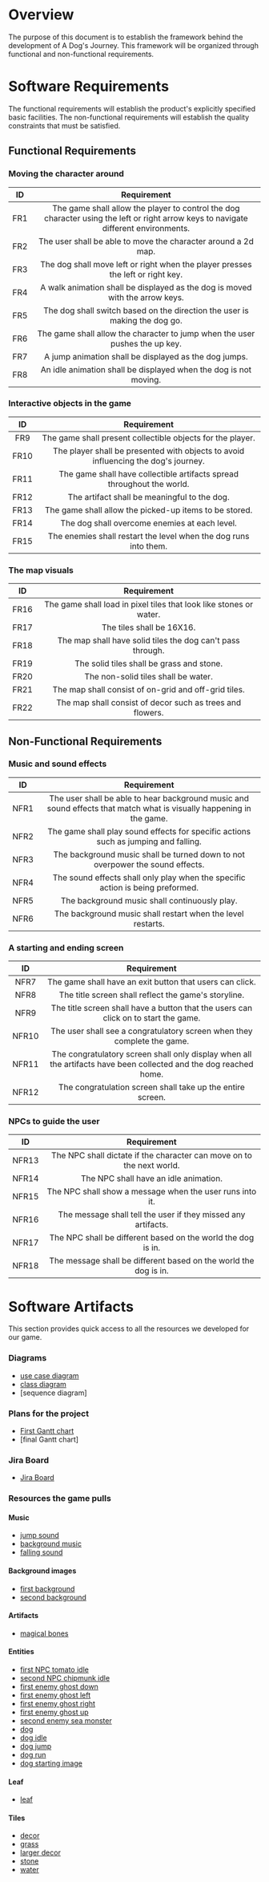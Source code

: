 # Overview

The purpose of this document is to establish the framework behind the development of A Dog's Journey. This framework 
will be organized through functional and non-functional requirements.

# Software Requirements

The functional requirements will establish the product's explicitly specified basic facilities. The non-functional 
requirements will establish the quality constraints that must be satisfied.

## Functional Requirements

### Moving the character around 

| ID  |                                                             Requirement                                                             | 
|:---:|:-----------------------------------------------------------------------------------------------------------------------------------:| 
| FR1 | The game shall allow the player to control the dog character using the left or right arrow keys to navigate different environments. | 
| FR2 |                                    The user shall be able to move the character around a 2d map.                                    | 
| FR3 |                           The dog shall move left or right when the player presses the left or right key.                           | 
| FR4 |                            A walk animation shall be displayed as the dog is moved with the arrow keys.                             |
| FR5 |                            The dog shall switch based on the direction the user is making the dog go.                               |
| FR6 |                             The game shall allow the character to jump when the user pushes the up key.                             |
| FR7 |                                        A jump animation shall be displayed as the dog jumps.                                        |
| FR8 |                                   An idle animation shall be displayed when the dog is not moving.                                  |


### Interactive objects in the game

|  ID  |                                     Requirement                                     | 
|:----:|:-----------------------------------------------------------------------------------:|
| FR9  |             The game shall present collectible objects for the player.              | 
| FR10 | The player shall be presented with objects to avoid influencing the dog's journey.  | 
| FR11 |       The game shall have collectible artifacts spread throughout the world.        | 
| FR12 |                    The artifact shall be meaningful to the dog.                     | 
| FR13 |               The game shall allow the picked-up items to be stored.                |
| FR14 |                    The dog shall overcome enemies at each level.                    |
| FR15 |        The enemies shall restart the level when the dog runs into them.             |

### The map visuals

|  ID  |                            Requirement                             | 
|:----:|:------------------------------------------------------------------:|
| FR16 | The game shall load in pixel tiles that look like stones or water. | 
| FR17 |                     The tiles shall be 16X16.                      | 
| FR18 |  The map shall have solid tiles the dog can't pass through.        | 
| FR19 |             The solid tiles shall be grass and stone.              | 
| FR20 |                The non-solid tiles shall be water.                 | 
| FR21 |        The map shall consist of on-grid and off-grid tiles.        | 
| FR22 |     The map shall consist of decor such as trees and flowers.      | 


## Non-Functional Requirements

### Music and sound effects 

|  ID  |                                                     Requirement                                                      | 
|:----:|:--------------------------------------------------------------------------------------------------------------------:| 
| NFR1 | The user shall be able to hear background music and sound effects that match what is visually happening in the game. | 
| NFR2 |                 The game shall play sound effects for specific actions such as jumping and falling.                  |
| NFR3 |                  The background music shall be turned down to not overpower the sound effects.                       |
| NFR4 |                    The sound effects shall only play when the specific action is being preformed.                    |
| NFR5 |                                    The background music shall continuously play.                                     |
| NFR6 |                             The background music shall restart when the level restarts.                              |

### A starting and ending screen

|  ID   |                                                    Requirement                                                    | 
|:-----:|:-----------------------------------------------------------------------------------------------------------------:| 
| NFR7  |                     The game shall have an exit button that users can click.                                      | 
| NFR8  |                               The title screen shall reflect the game's storyline.                                |
| NFR9  |                The title screen shall have a button that the users can click on to start the game.                |
| NFR10 |                      The user shall see a congratulatory screen when they complete the game.                      | 
| NFR11 | The congratulatory screen shall only display when all the artifacts have been collected and the dog reached home. |
| NFR12 |                            The congratulation screen shall take up the entire screen.                             |

### NPCs to guide the user

|  ID   |                              Requirement                              | 
|:-----:|:---------------------------------------------------------------------:| 
| NFR13 | The NPC shall dictate if the character can move on to the next world. | 
| NFR14 |                 The NPC shall have an idle animation.                 |
| NFR15 |       The NPC shall show a message when the user runs into it.        |
| NFR16 | The message shall tell the user if they missed any artifacts.         | 
| NFR17 |     The NPC shall be different based on the world the dog is in.      |
| NFR18 |   The message shall be different based on the world the dog is in.    |

# Software Artifacts

This section provides quick access to all the resources we developed for our game. 

### Diagrams
* [use case diagram](../artifacts/diagrams/use_case_diagram/UseCaseDiagram.pdf)
* [class diagram](../artifacts/diagrams/Class_Diagram.pdf)
* [sequence diagram]
### Plans for the project
* [First Gantt chart](../docs/homework4/groupwork/Gantt_chart.pdf)
* [final Gantt chart]
### Jira Board
* [Jira Board](https://lokds.atlassian.net/jira/software/projects/SCRUM/boards/1)

### Resources the game pulls
#### Music
* [jump sound](../artifacts/jump-sound.mp3)
* [background music](../artifacts/backgroundmusic.mp3)
* [falling sound](../artifacts/artifacts_falling.mp3)
#### Background images
* [first background](../artifacts/images/background.jpg)
* [second background](../artifacts/images/forest-background.png)
#### Artifacts
* [magical bones](../artifacts/images/artifacts)
#### Entities
* [first NPC tomato idle](../artifacts/images/entities/NPC/tomato)
* [second NPC chipmunk idle](../artifacts/images/entities/NPC/Chipmunk)
* [first enemy ghost down](../artifacts/images/entities/ghost/down)
* [first enemy ghost left](../artifacts/images/entities/ghost/left)
* [first enemy ghost right](./artifacts/images/entities/ghost/right)
* [first enemy ghost up](../artifacts/images/entities/ghost/up)
* [second enemy sea monster](../artifacts/images/entities/seaMonster/0.png)
* [dog](../artifacts/images/entities/player/player.png)
* [dog idle](../artifacts/images/entities/player/idle)
* [dog jump](../artifacts/images/entities/player/jump)
* [dog run](../artifacts/images/entities/player/run)
* [dog starting image](../artifacts/images/entities/player/thing/00.png)
#### Leaf
* [leaf](../artifacts/images/float/0.png)
#### Tiles
* [decor](../artifacts/images/tiles/decor)
* [grass](../artifacts/images/tiles/grass)
* [larger decor](../artifacts/images/tiles/large_decor)
* [stone](../artifacts/images/tiles/stone/0.png)
* [water](../artifacts/images/tiles/water)

